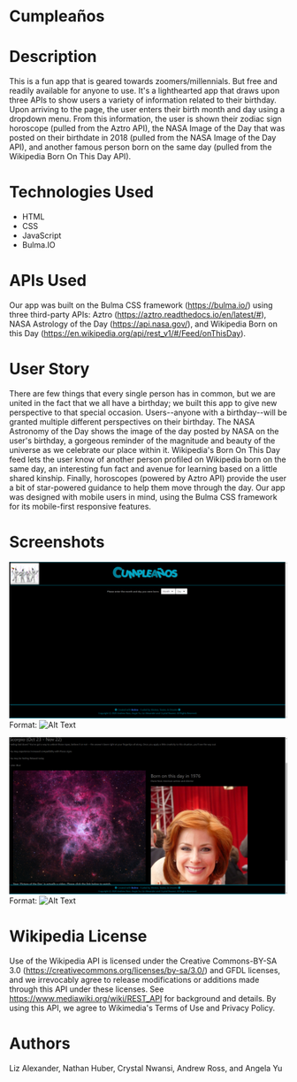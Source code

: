# Cumpleaños

# Description
This is a fun app that is geared towards zoomers/millennials. But free and readily available for anyone to use.  It's a lighthearted app that draws upon three APIs to show users a variety of information related to their birthday. Upon arriving to the page, the user enters their birth month and day using a dropdown menu. From this information, the user is shown their zodiac sign horoscope (pulled from the Aztro API), the NASA Image of the Day that was posted on their birthdate in 2018 (pulled from the NASA Image of the Day API), and another famous person born on the same day (pulled from the Wikipedia Born On This Day API). 

# Technologies Used
- HTML
- CSS
- JavaScript
- Bulma.IO


# APIs Used
Our app was built on the Bulma CSS framework (https://bulma.io/) using three third-party APIs: Aztro (https://aztro.readthedocs.io/en/latest/#), NASA Astrology of the Day (https://api.nasa.gov/), and Wikipedia Born on this Day (https://en.wikipedia.org/api/rest_v1/#/Feed/onThisDay). 

# User Story
There are few things that every single person has in common, but we are united in the fact that we all have a birthday; we built this app to give new perspective to that special occasion. Users--anyone with a birthday--will be granted multiple different perspectives on their birthday. The NASA Astronomy of the Day shows the image of the day posted by NASA on the user's birthday, a gorgeous reminder of the magnitude and beauty of the universe as we celebrate our place within it. Wikipedia's Born On This Day feed lets the user know of another person profiled on Wikipedia born on the same day, an interesting fun fact and avenue for learning based on a little shared kinship. Finally, horoscopes (powered by Aztro API) provide the user a bit of star-powered guidance to help them move through the day. Our app was designed with mobile users in mind, using the Bulma CSS framework for its mobile-first responsive features. 

# Screenshots

![GitHub Logo](/assets/Main.png)
Format: ![Alt Text](url)


![GitHub Logo](/assets/Result.png)
Format: ![Alt Text](url)

# Wikipedia License
Use of the Wikipedia API is licensed under the Creative Commons-BY-SA 3.0 (https://creativecommons.org/licenses/by-sa/3.0/) and GFDL licenses, and we irrevocably agree to release modifications or additions made through this API under these licenses. See https://www.mediawiki.org/wiki/REST_API for background and details. By using this API, we agree to Wikimedia's Terms of Use and Privacy Policy.  

# Authors
Liz Alexander, Nathan Huber, Crystal Nwansi, Andrew Ross, and Angela Yu
